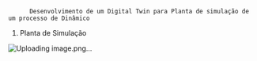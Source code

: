           Desenvolvimento de um Digital Twin para Planta de simulação de um processo de Dinâmico

1) Planta de Simulação

![Uploading image.png…]()

   

